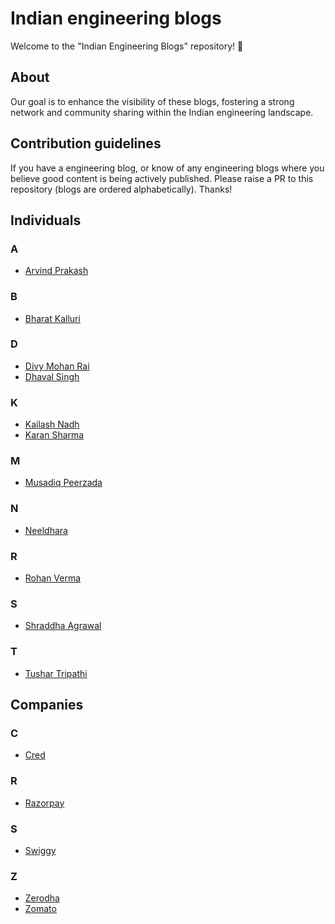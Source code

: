 # Indian engineering blogs

Welcome to the "Indian Engineering Blogs" repository! 🚀

## About

Our goal is to enhance the visibility of these blogs, fostering a strong network and community sharing within the Indian engineering landscape.

## Contribution guidelines

If you have a engineering blog, or know of any engineering blogs where you believe good content is being actively published. Please raise a PR to this repository (blogs are ordered alphabetically). Thanks!


## Individuals

### A
- [Arvind Prakash](https://arvindprakash.com)

### B
- [Bharat Kalluri](https://bharatkalluri.com)

### D 
- [Divy Mohan Rai](https://divymohanrai.com)
- [Dhaval Singh](https://www.dsdev.in)

### K
- [Kailash Nadh](https://nadh.in/)
- [Karan Sharma](https://mrkaran.dev/)

### M
- [Musadiq Peerzada](https://www.musadiqpeerzada.com/blog)
### N
- [Neeldhara](https://neeldhara.com)

### R
- [Rohan Verma](https://rohanverma.net/)

### S
- [Shraddha Agrawal](https://www.shraddhaag.dev/)

### T
- [Tushar Tripathi](https://tushartripathi.me/)

## Companies

### C
- [Cred](https://engineering.cred.club/)

### R
- [Razorpay](https://engineering.razorpay.com/)

### S
- [Swiggy](https://bytes.swiggy.com/tagged/swiggy-engineering)

### Z
- [Zerodha](https://zerodha.tech/blog/)
- [Zomato](https://blog.zomato.com/)
